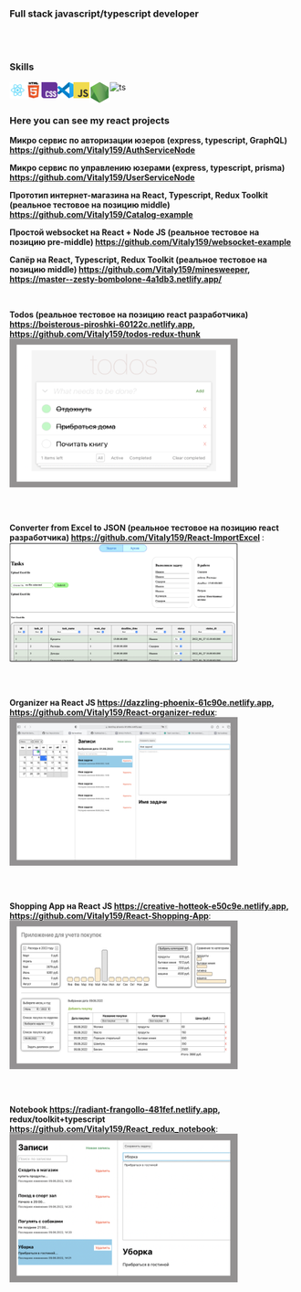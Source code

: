 ### Full stack javascript/typescript developer

<br/>
<br/>

### Skills
<img align="left" alt="react" width="28px" src="https://raw.githubusercontent.com/github/explore/80688e429a7d4ef2fca1e82350fe8e3517d3494d/topics/react/react.png" />
<img align="left" alt="html" width="28px" src="https://raw.githubusercontent.com/github/explore/80688e429a7d4ef2fca1e82350fe8e3517d3494d/topics/html/html.png" />
<img align="left" alt="css" width="28px" src="https://raw.githubusercontent.com/github/explore/80688e429a7d4ef2fca1e82350fe8e3517d3494d/topics/css/css.png" />
<img align="left" alt="vsCode" width="28px" src="https://raw.githubusercontent.com/github/explore/80688e429a7d4ef2fca1e82350fe8e3517d3494d/topics/visual-studio-code/visual-studio-code.png" />
<img align="left" alt="js" width="28px" src="https://raw.githubusercontent.com/github/explore/80688e429a7d4ef2fca1e82350fe8e3517d3494d/topics/javascript/javascript.png" />
<img align="left" alt="node" width="36px" src="https://raw.githubusercontent.com/github/explore/80688e429a7d4ef2fca1e82350fe8e3517d3494d/topics/nodejs/nodejs.png" />
<img align="left" alt="ts" width="28px" src="https://lh3.googleusercontent.com/-1IMYks4pLnY/WDmmGwEJqBI/AAAAAAAAA0I/bgG2F6tVQo0/s75/ptgrwroxjvoroonpotgunxwttsjksuux.png" />

<br/>
<br/>

### Here you can see my react projects


<b>Микро сервис по авторизации юзеров (express, typescript, GraphQL)<br/> https://github.com/Vitaly159/AuthServiceNode</b>
<br/>

<b>Микро сервис по управлению юзерами (express, typescript, prisma)<br/> https://github.com/Vitaly159/UserServiceNode</b>
<br/>

<b>Прототип интернет-магазина на React, Typescript, Redux Toolkit (реальное тестовое на позицию middle)<br/> https://github.com/Vitaly159/Catalog-example</b>
<br/>

<b>Простой websocket на React + Node JS (реальное тестовое на позицию pre-middle) https://github.com/Vitaly159/websocket-example
</b>
<br/>

<b>Сапёр на React, Typescript, Redux Toolkit (реальное тестовое на позицию middle) https://github.com/Vitaly159/minesweeper, 
https://master--zesty-bombolone-4a1db3.netlify.app/</b>
<br/>

<br/>

<b>Todos  (реальное тестовое на позицию react разработчика) 
https://boisterous-piroshki-60122c.netlify.app,
https://github.com/Vitaly159/todos-redux-thunk
<br/>
<img align="center" alt="js" width="400px" src="https://github.com/Vitaly159/Vitaly159/blob/main/images/todos.png" /></b>

<br/>
<br/>

<b>Converter from Excel to JSON (реальное тестовое на позицию react разработчика) https://github.com/Vitaly159/React-ImportExcel 
</b>:
<br/>
<img align="center" alt="js" width="400px" src="https://github.com/Vitaly159/Vitaly159/blob/main/images/importExcel.png" />

<br/>
<br/>

<b>Organizer на React JS https://dazzling-phoenix-61c90e.netlify.app,
https://github.com/Vitaly159/React-organizer-redux</b>:
<br/>
<img align="center" alt="js" width="400px" src="https://github.com/Vitaly159/Vitaly159/blob/main/images/org.jpg" />

<br/>
<br/>

<b>Shopping App на React JS 
https://creative-hotteok-e50c9e.netlify.app, 
https://github.com/Vitaly159/React-Shopping-App</b>: 
<br/>
<img align="center" alt="js" width="400px" src="https://github.com/Vitaly159/Vitaly159/blob/main/images/shop.jpg" />

<br/>
<br/>

<b>Notebook https://radiant-frangollo-481fef.netlify.app,
redux/toolkit+typescript https://github.com/Vitaly159/React_redux_notebook</b>:
<br/>
<img align="center" alt="js" width="400px" src="https://github.com/Vitaly159/Vitaly159/blob/main/images/notebook.png" />

<br/>
<br/>

